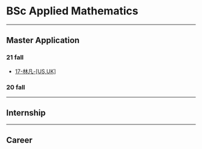 # BSc Applied Mathematics

------

## Master Application

### 21 fall

- [17-林凡-[US,UK]](grad-application/school-of-science/applied-mathematics/17-林凡-[US,UK].md)

### 20 fall

------

## Internship

------

## Career



